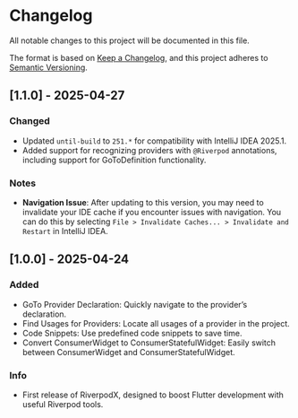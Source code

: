 # Changelog

All notable changes to this project will be documented in this file.

The format is based on [Keep a Changelog](https://keepachangelog.com/en/1.1.0/),
and this project adheres to [Semantic Versioning](https://semver.org/spec/v2.0.0.html).

## [1.1.0] - 2025-04-27

### Changed

- Updated `until-build` to `251.*` for compatibility with IntelliJ IDEA 2025.1.
- Added support for recognizing providers with `@Riverpod` annotations, including support for GoToDefinition
  functionality.

### Notes

- **Navigation Issue**: After updating to this version, you may need to invalidate your IDE cache if you encounter
  issues with navigation. You can do this by selecting `File > Invalidate Caches... > Invalidate and Restart` in
  IntelliJ IDEA.

## [1.0.0] - 2025-04-24

### Added

- GoTo Provider Declaration: Quickly navigate to the provider’s declaration.
- Find Usages for Providers: Locate all usages of a provider in the project.
- Code Snippets: Use predefined code snippets to save time.
- Convert ConsumerWidget to ConsumerStatefulWidget: Easily switch between ConsumerWidget and ConsumerStatefulWidget.

### Info

- First release of RiverpodX, designed to boost Flutter development with useful Riverpod tools.
